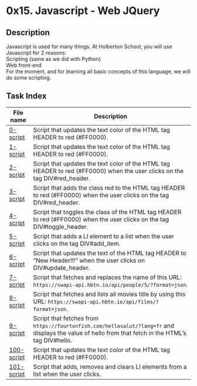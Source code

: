 # 0x15. Javascript - Web JQuery

## Description

Javascript is used for many things. At Holberton School, you will use Javascript for 2 reasons:<br>
    Scripting (same as we did with Python)<br>
    Web front-end<br>
For the moment, and for learning all basic concepts of this language, we will do some scripting.

## Task Index
|File name              |Description                         |
|-----------------------|------------------------------------|
|[0-script](0-script.js)|Script that updates the text color of the HTML tag HEADER to red (#FF0000).|
|[1-script](1-script.js)|Script that updates the text color of the HTML tag HEADER to red (#FF0000).|
|[2-script](2-script.js)|Script that updates the text color of the HTML tag HEADER to red (#FF0000) when the user clicks on the tag DIV#red_header.|
|[3-script](3-script.js)|Script that adds the class red to the HTML tag HEADER to red (#FF0000) when the user clicks on the tag DIV#red_header.|
|[4-script](4-script.js)|Script that toggles the class of the HTML tag HEADER to red (#FF0000) when the user clicks on the tag DIV#toggle_header.|
|[5-script](5-script.js)|Script that adds a LI element to a list when the user clicks on the tag DIV#add_item.|
|[6-script](6-script.js)|Script that updates the text of the HTML tag HEADER to “New Header!!!” when the user clicks on DIV#update_header.|
|[7-script](7-script.js)|Script that fetches and replaces the name of this URL: `https://swapi-api.hbtn.io/api/people/5/?format=json`.|
|[8-script](8-script.js)|Script that fetches and lists all movies title by using this URL: `https://swapi-api.hbtn.io/api/films/?format=json`.|
|[9-script](9-script.js)|Script that fetches from `https://fourtonfish.com/hellosalut/?lang=fr` and displays the value of hello from that fetch in the HTML’s tag DIV#hello.|
|[100-script](100-script.js)|Script that updates the text color of the HTML tag HEADER to red (#FF0000).|
|[101-script](101-script.js)|Script that adds, removes and clears LI elements from a list when the user clicks.|